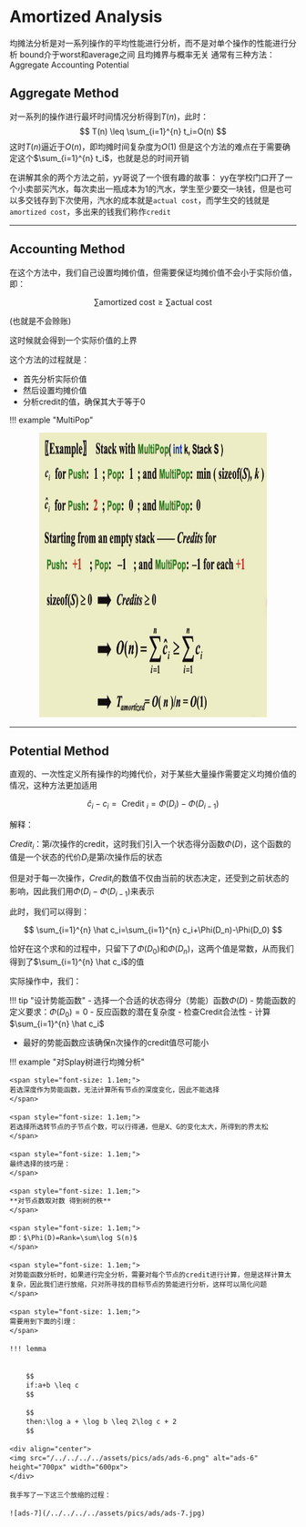 # Amortized Analysis

均摊法分析是对一系列操作的平均性能进行分析，而不是对单个操作的性能进行分析
bound介于worst和average之间
且均摊界与概率无关
通常有三种方法：Aggregate Accounting Potential

## Aggregate Method
  
对一系列的操作进行最坏时间情况分析得到$T(n)$，此时：
$$
T(n) \leq \sum_{i=1}^{n} t_i=O(n)
$$
这时$T(n)$逼近于$O(n)$，即均摊时间复杂度为$O(1)$
但是这个方法的难点在于需要确定这个$\sum_{i=1}^{n} t_i$，也就是总的时间开销

在讲解其余的两个方法之前，yy哥说了一个很有趣的故事：
yy在学校门口开了一个小卖部买汽水，每次卖出一瓶成本为1的汽水，学生至少要交一块钱，但是也可以多交钱存到下次使用，汽水的成本就是```actual cost```，而学生交的钱就是```amortized cost```，多出来的钱我们称作```credit```

---

## Accounting Method
  
在这个方法中，我们自己设置均摊价值，但需要保证均摊价值不会小于实际价值，即：

$$
\sum \text{amortized cost} \geq \sum \text{actual cost}
$$

(也就是不会赊账)

这时候就会得到一个实际价值的上界

这个方法的过程就是：

- 首先分析实际价值
- 然后设置均摊价值
- 分析credit的值，确保其大于等于0

!!! example "MultiPop"
    <div align="center">
    <img src="/../../../../assets/pics/ads/ads-5.png" alt="ads-5" height="500px" width="400px">
    </div>

---

## Potential Method

直观的、一次性定义所有操作的均摊代价，对于某些大量操作需要定义均摊价值的情况，这种方法更加适用
    

$$
\hat{c}_i-c_i=\text { Credit }_i=\Phi\left(D_i\right)-\Phi\left(D_{i-1}\right)
$$


解释：



$Credit_i$：第$i$次操作的credit，这时我们引入一个状态得分函数$\Phi(D)$，这个函数的值是一个状态的代价$D_i$是第$i$次操作后的状态



但是对于每一次操作，$Credit_i$的数值不仅由当前的状态决定，还受到之前状态的影响，因此我们用$\Phi(D_i-\Phi(D_{i-1})$来表示


    
此时，我们可以得到：
    

$$
\sum_{i=1}^{n} \hat c_i=\sum_{i=1}^{n} c_i+\Phi(D_n)-\Phi(D_0)
$$

    
恰好在这个求和的过程中，只留下了$\Phi(D_0)$和$\Phi(D_n)$，这两个值是常数，从而我们得到了$\sum_{i=1}^{n} \hat c_i$的值
    

实际操作中，我们：

!!! tip "设计势能函数"
    - 选择一个合适的状态得分（势能）函数$\Phi(D)$
        - 势能函数的定义要求：$\Phi(D_0)=0$
    - 反应函数的潜在复杂度
    - 检查Credit合法性
    - 计算$\sum_{i=1}^{n} \hat c_i$

- 最好的势能函数应该确保n次操作的credit值尽可能小

!!! example "对Splay树进行均摊分析"

    <span style="font-size: 1.1em;">
    若选深度作为势能函数，无法计算所有节点的深度变化，因此不能选择
    </span>

    <span style="font-size: 1.1em;">
    若选择所选转节点的子节点个数，可以行得通，但是X、G的变化太大，所得到的界太松
    </span>

    <span style="font-size: 1.1em;">
    最终选择的技巧是：
    </span>

    <span style="font-size: 1.1em;">
    **对节点数取对数 得到树的秩**
    </span>

    <span style="font-size: 1.1em;">
    即：$\Phi(D)=Rank=\sum\log S(n)$
    </span>

    <span style="font-size: 1.1em;">    
    对势能函数分析时，如果进行完全分析，需要对每个节点的credit进行计算，但是这样计算太复杂，因此我们进行放缩，只对所寻找的目标节点的势能进行分析，这样可以简化问题
    </span>

    <span style="font-size: 1.1em;">
    需要用到下面的引理：
    </span>

    !!! lemma
    

        $$
        if:a+b \leq c 
        $$

        $$
        then:\log a + \log b \leq 2\log c + 2
        $$

    <div align="center">
    <img src="/../../../../assets/pics/ads/ads-6.png" alt="ads-6" height="700px" width="600px">
    </div>

    我手写了一下这三个放缩的过程：

    ![ads-7](/../../../../assets/pics/ads/ads-7.jpg)













